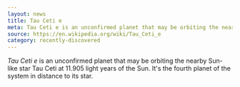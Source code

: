 ```yaml
---
layout: news
title: Tau Ceti e
meta: Tau Ceti e is an unconfirmed planet that may be orbiting the nearby Sun-like star Tau Ceti.
source: https://en.wikipedia.org/wiki/Tau_Ceti_e
category: recently-discovered
---
```


*Tau Ceti e* is an unconfirmed planet that may be orbiting the nearby Sun-like star Tau Ceti at 11.905 light years of the Sun. It's the fourth planet of the system in distance to its star.

